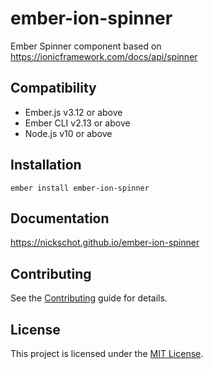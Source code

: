 ember-ion-spinner
==============================================================================

Ember Spinner component based on https://ionicframework.com/docs/api/spinner


Compatibility
------------------------------------------------------------------------------

* Ember.js v3.12 or above
* Ember CLI v2.13 or above
* Node.js v10 or above


Installation
------------------------------------------------------------------------------

```
ember install ember-ion-spinner
```


Documentation
------------------------------------------------------------------------------

https://nickschot.github.io/ember-ion-spinner


Contributing
------------------------------------------------------------------------------

See the [Contributing](CONTRIBUTING.md) guide for details.


License
------------------------------------------------------------------------------

This project is licensed under the [MIT License](LICENSE.md).
